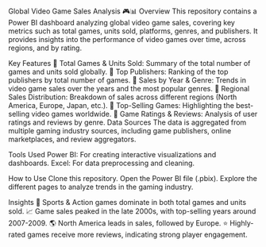 Global Video Game Sales Analysis 🎮📊
Overview
This repository contains a Power BI dashboard analyzing global video game sales, covering key metrics such as total games, units sold, platforms, genres, and publishers. It provides insights into the performance of video games over time, across regions, and by rating.

Key Features
📌 Total Games & Units Sold: Summary of the total number of games and units sold globally.
📌 Top Publishers: Ranking of the top publishers by total number of games.
📌 Sales by Year & Genre: Trends in video game sales over the years and the most popular genres.
📌 Regional Sales Distribution: Breakdown of sales across different regions (North America, Europe, Japan, etc.).
📌 Top-Selling Games: Highlighting the best-selling video games worldwide.
📌 Game Ratings & Reviews: Analysis of user ratings and reviews by genre.
Data Sources
The data is aggregated from multiple gaming industry sources, including game publishers, online marketplaces, and review aggregators.

Tools Used
Power BI: For creating interactive visualizations and dashboards.
Excel: For data preprocessing and cleaning.

How to Use
Clone this repository.
Open the Power BI file (.pbix).
Explore the different pages to analyze trends in the gaming industry.

Insights
🎯 Sports & Action games dominate in both total games and units sold.
📈 Game sales peaked in the late 2000s, with top-selling years around 2007-2009.
🌎 North America leads in sales, followed by Europe.
⭐ Highly-rated games receive more reviews, indicating strong player engagement.
